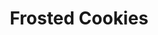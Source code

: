 ---
title: 'Frosted Cookies'
thumbnail: 'https://acnhcdn.com/2.0/CookingIcon/FtrCookieIcing.png'
ingredients:
  -
    id: 'flour'
    type: 'misc'
    quantity: 1
  -
    id: 'sugar'
    type: 'misc'
    quantity: 2
layout: '../../layouts/RecipeDetail.astro'
---